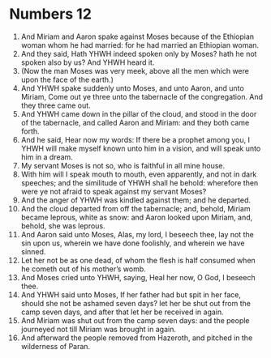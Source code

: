 ﻿# Numbers 12
1. And Miriam and Aaron spake against Moses because of the Ethiopian woman whom he had married: for he had married an Ethiopian woman. 
2. And they said, Hath YHWH indeed spoken only by Moses? hath he not spoken also by us? And YHWH heard it. 
3. (Now the man Moses was very meek, above all the men which were upon the face of the earth.) 
4. And YHWH spake suddenly unto Moses, and unto Aaron, and unto Miriam, Come out ye three unto the tabernacle of the congregation. And they three came out. 
5. And YHWH came down in the pillar of the cloud, and stood in the door of the tabernacle, and called Aaron and Miriam: and they both came forth. 
6. And he said, Hear now my words: If there be a prophet among you, I YHWH will make myself known unto him in a vision, and will speak unto him in a dream. 
7. My servant Moses is not so, who is faithful in all mine house. 
8. With him will I speak mouth to mouth, even apparently, and not in dark speeches; and the similitude of YHWH shall he behold: wherefore then were ye not afraid to speak against my servant Moses? 
9. And the anger of YHWH was kindled against them; and he departed. 
10. And the cloud departed from off the tabernacle; and, behold, Miriam became leprous, white as snow: and Aaron looked upon Miriam, and, behold, she was leprous. 
11. And Aaron said unto Moses, Alas, my lord, I beseech thee, lay not the sin upon us, wherein we have done foolishly, and wherein we have sinned. 
12. Let her not be as one dead, of whom the flesh is half consumed when he cometh out of his mother’s womb. 
13. And Moses cried unto YHWH, saying, Heal her now, O God, I beseech thee. 
14.  And YHWH said unto Moses, If her father had but spit in her face, should she not be ashamed seven days? let her be shut out from the camp seven days, and after that let her be received in again. 
15. And Miriam was shut out from the camp seven days: and the people journeyed not till Miriam was brought in again. 
16. And afterward the people removed from Hazeroth, and pitched in the wilderness of Paran. 
